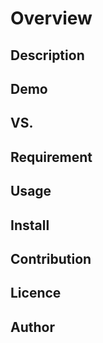 Overview
====

## Description

## Demo

## VS.

## Requirement

## Usage

## Install

## Contribution

## Licence

## Author
